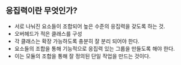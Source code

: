 ## 응집력이란 무엇인가?
- 서로 나눠진 요소들이 조합되어 높은 수준의 응집력을 갖도록 하는 것.
- 오버헤드가 적은 클래스를 구성
- 각 클래스는 확장 가능하도록 충분히 잘 분리 되어야 한다.
- 요소들의 조합을 통해 기능적으로 응집력 있는 그룹을 만들도록 해야 한다.
- 이는 모듈의 조합을 통해 잘 정의된 단일 작업을 만드는 것이다.


